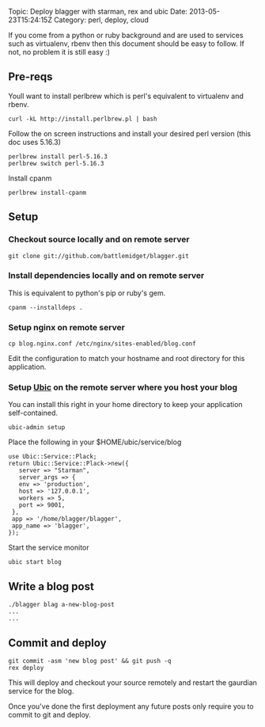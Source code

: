 Topic: Deploy blagger with starman, rex and ubic
Date: 2013-05-23T15:24:15Z
Category: perl, deploy, cloud

If you come from a python or ruby background and are used to services
such as virtualenv, rbenv then this document should be easy to
follow. If not, no problem it is still easy :)

## Pre-reqs

Youll want to install perlbrew which is perl's equivalent to virtualenv and rbenv.

    curl -kL http://install.perlbrew.pl | bash

Follow the on screen instructions and install your desired perl version (this doc uses 5.16.3)

    perlbrew install perl-5.16.3
    perlbrew switch perl-5.16.3

Install cpanm

    perlbrew install-cpanm


## Setup

### Checkout source locally and on remote server

    git clone git://github.com/battlemidget/blagger.git

### Install dependencies locally and on remote server

This is equivalent to python's pip or ruby's gem.

    cpanm --installdeps .

### Setup nginx on remote server

    cp blog.nginx.conf /etc/nginx/sites-enabled/blog.conf

Edit the configuration to match your hostname and root directory for this application.

### Setup [Ubic][] on the remote server where you host your blog

You can install this right in your home directory to keep your application self-contained.

    ubic-admin setup

Place the following in your $HOME/ubic/service/blog

    use Ubic::Service::Plack;
    return Ubic::Service::Plack->new({
       server => "Starman",
       server_args => {
       env => 'production',
       host => '127.0.0.1',
       workers => 5,
       port => 9001,
     },
     app => '/home/blagger/blagger',
     app_name => 'blagger',
    });

Start the service monitor

    ubic start blog

## Write a blog post

    ./blagger blag a-new-blog-post
    ...
    ...

## Commit and deploy

    git commit -asm 'new blog post' && git push -q
    rex deploy

This will deploy and checkout your source remotely and restart the gaurdian service for the blog.

Once you've done the first deployment any future posts only require you to commit to git and deploy.

[Ubic]: https://metacpan.org/release/Ubic
